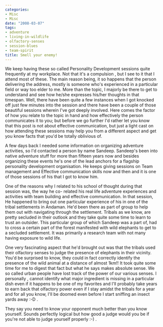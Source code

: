 ```yaml
---
categories:
- Misc
- Misc
date: "2008-03-07"
tags:
- adventure
- living-in-wildlife
- olfactory-senses
- session-blues
- team-spirit
title: Smell your enemy!
---
```


We keep having these so called Personality Development sessions quite frequently at my workplace. Not that it's a compulsion , but I see to it that I attend most of these. The main reason being, it so happens that the person delivering the address, mostly is someone who's experienced in a particular field or way too elder to me. More than the topic, I majorly be there to get to understand and see how he/she expresses his/her thoughts in that timespan. Well, there have been quite a few instances when I got knocked off just few minutes into the session and there have been a couple of those beautiful sessions wherein I've got deeply involved. Here comes the factor of how you relate to the topic in hand and how effectively the person communicates it to you; but before we go further I'd rather let you know that this post is not about effective communication, but just a light cast on how attending these sessions may help you from a different aspect and get you know facts that you'd be totally oblivious of.

A few days back I needed some information on organizing adventure activities, so I'd contacted a person by name Sandeep. Sandeep's been into native adventure stuff for more than fifteen years now and besides organizing these events he's one of the lead anchors for a flagship personality development organisation. He keeps giving sessions on Team management and Effective communication skills now and then and it is one of those sessions of his that I got to know him.

One of the reasons why I related to his school of thought during that session was, the way he co- related his real life adventure experiences and activities with team building and effective communication. In that session, He happened to bring out one particular experience of his in one of the tribal settlements in Andaman. He'd been there as part of group to help them out with navigating through the settlement. Tribals as we know, are pretty secluded in their outlook and they take quite some time to learn to trust an outsider. This particular group of which Sandeep was a part of, had to cross a certain part of the forest manifested with wild elephants to get to a secluded settlement. It was primarily a research team with not many having exposure to wild life.

One very fascinating aspect that he'd brought out was that the tribals used their olfactory senses to judge the presence of elephants in their vicinity. You'd be surprised to know, they could in fact correctly identify the presence of the wild animal at a distance of almost 1km!! It took quite some time for me to digest that fact but what he says makes absolute sense. We so called urban people have lost track of the power of our various senses. I personally , cannot identify what major ingredient is missing in a particular dish even if it happens to be one of my favorites and I'll probably take years to earn back that olfactory power even if I stay amidst the tribals for a year and for all you know, I'll be doomed even before I start sniffing an insect yards away :-D .

They say you need to know your opponent much better than you know yourself. Sounds perfectly logical but how good a judge would you be if you're not able to judge yourself properly :-) .
